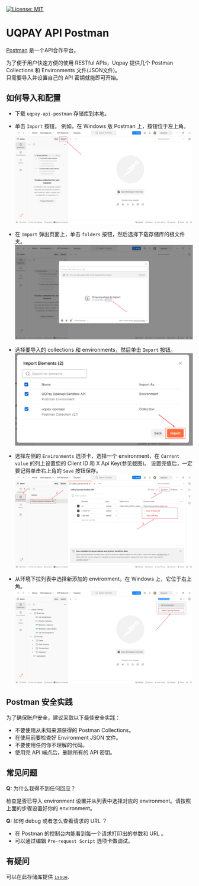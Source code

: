 [![License: MIT](https://img.shields.io/badge/License-MIT-yellow.svg)](https://opensource.org/licenses/MIT)

# UQPAY API Postman
[Postman](https://www.postman.com) 是一个API合作平台。

为了便于用户快速方便的使用 RESTful APIs，Uqpay 提供几个 Postman Collections 和 Environments 文件(JSON文件)。<br/>
只需要导入并设置自己的 API 密钥就能即可开始。


## 如何导入和配置
- 下载 `uqpay-api-postman` 存储库到本地。

- 单击 `Import` 按钮。 例如，在 Windows 版 Postman 上，按钮位于左上角。
  <img src="assets/1.png" alt="Windows 版 Postman 的屏幕截图，左上角指出了 'Import' 按钮。"/>

- 在 `Import` 弹出页面上，单击 `folders` 按钮，然后选择下载存储库的根文件夹。
  <img src="assets/2.png" alt="Windows 版 Postman 的屏幕截图，显示了导入屏幕。"/>

- 选择要导入的 collections 和 environments，然后单击 `Import` 按钮。
  <img src="assets/3.png" alt="Windows 版 Postman 的屏幕截图，显示选择文件夹后的导入屏幕。"/>

- 选择左侧的 `Environments` 选项卡，选择一个 environment，在 `Current value` 的列上设置您的 Client ID 和 X Api Key(参见截图)。
  设置完值后，一定要记得单击右上角的 `Save` 按钮保存。
  <img src="assets/4.png" alt="Windows 版 Postman 的屏幕截图，显示用户在哪里填写API密钥。"/>

- 从环境下拉列表中选择新添加的 environment。在 Windows 上，它位于右上角。
  <img src="assets/5.png" alt="Windows 版 Postman 的屏幕截图，显示如何在下拉列表中选择导入的 environment。"/>


## Postman 安全实践
为了确保账户安全，建议采取以下最佳安全实践：

- 不要使用从未知来源获得的 Postman Collections。
- 在使用前要检查好 Environment JSON 文件。
- 不要使用任何你不理解的代码。
- 使用完 API 端点后，删除所有的 API 密钥。


## 常见问题
**Q:** 为什么我得不到任何回应？

检查是否已导入 environment 设置并从列表中选择对应的 environment。请按照上面的步骤设置好你的 environment。

**Q:** 如何 debug 或者怎么查看请求的 URL ？

- 在 Postman 的控制台内能看到每一个请求打印出的参数和 URL 。
- 可以通过编辑 `Pre-request Script` 选项卡做调试。


## 有疑问
可以在此存储库提供 [`issue`](https://github.com/uqpay/uqpay-api-postman/issues).